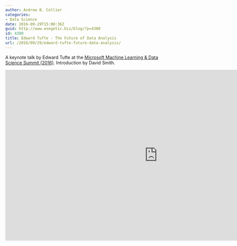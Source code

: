 ```yaml
---
author: Andrew B. Collier
categories:
- Data Science
date: 2016-09-29T15:00:36Z
guid: http://www.exegetic.biz/blog/?p=4380
id: 4380
title: Edward Tufte - The Future of Data Analysis
url: /2016/09/29/edward-tufte-future-data-analysis/
---
```


A keynote talk by Edward Tufte at the [Microsoft Machine Learning & Data Science Summit (2016)](https://channel9.msdn.com/Events/Machine-Learning-and-Data-Sciences-Conference/Data-Science-Summit-2016). Introduction by David Smith.

<iframe src="https://channel9.msdn.com/Events/Machine-Learning-and-Data-Sciences-Conference/Data-Science-Summit-2016/MSDSS11/player" width="960" height="540" allowFullScreen frameBorder="0"></iframe>